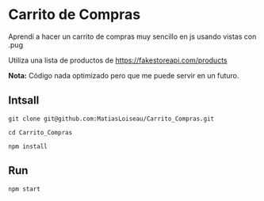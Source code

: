 # Carrito de Compras

Aprendí a hacer un carrito de compras muy sencillo en js usando vistas con .pug

Utiliza una lista de productos de https://fakestoreapi.com/products 

**Nota:** Código nada optimizado pero que me puede servir en un futuro.

## Intsall

`git clone git@github.com:MatiasLoiseau/Carrito_Compras.git`

`cd Carrito_Compras`

`npm install`

## Run

`npm start`